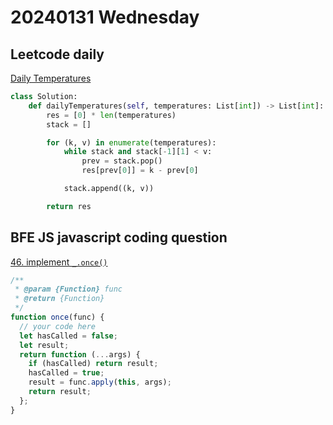 # 20240131 Wednesday

## Leetcode daily

[Daily Temperatures](https://leetcode.com/problems/daily-temperatures/?envType=daily-question&envId=2024-01-31)

```py
class Solution:
    def dailyTemperatures(self, temperatures: List[int]) -> List[int]:
        res = [0] * len(temperatures)
        stack = []

        for (k, v) in enumerate(temperatures):
            while stack and stack[-1][1] < v:
                prev = stack.pop()
                res[prev[0]] = k - prev[0]

            stack.append((k, v))

        return res
```

## BFE JS javascript coding question

[46. implement `_.once()`](https://bigfrontend.dev/problem/implement-once)

```js
/**
 * @param {Function} func
 * @return {Function}
 */
function once(func) {
  // your code here
  let hasCalled = false;
  let result;
  return function (...args) {
    if (hasCalled) return result;
    hasCalled = true;
    result = func.apply(this, args);
    return result;
  };
}
```
